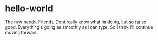 # hello-world
The new needs. Friends.
Dont really know what im doing, but so far so good. 
Everything's going as smoothly as I can type. 
So I think i'll continue moving forward.
